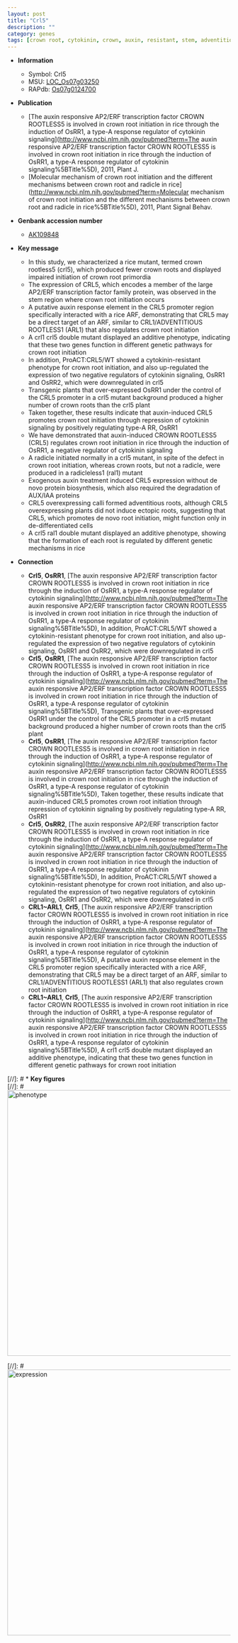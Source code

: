 ```yaml
---
layout: post
title: "Crl5"
description: ""
category: genes
tags: [crown root, cytokinin, crown, auxin, resistant, stem, adventitious root, root, iaa, transcription factor]
---
```


* **Information**  
    + Symbol: Crl5  
    + MSU: [LOC_Os07g03250](http://rice.plantbiology.msu.edu/cgi-bin/ORF_infopage.cgi?orf=LOC_Os07g03250)  
    + RAPdb: [Os07g0124700](http://rapdb.dna.affrc.go.jp/viewer/gbrowse_details/irgsp1?name=Os07g0124700)  

* **Publication**  
    + [The auxin responsive AP2/ERF transcription factor CROWN ROOTLESS5 is involved in crown root initiation in rice through the induction of OsRR1, a type-A response regulator of cytokinin signaling](http://www.ncbi.nlm.nih.gov/pubmed?term=The auxin responsive AP2/ERF transcription factor CROWN ROOTLESS5 is involved in crown root initiation in rice through the induction of OsRR1, a type-A response regulator of cytokinin signaling%5BTitle%5D), 2011, Plant J.
    + [Molecular mechanism of crown root initiation and the different mechanisms between crown root and radicle in rice](http://www.ncbi.nlm.nih.gov/pubmed?term=Molecular mechanism of crown root initiation and the different mechanisms between crown root and radicle in rice%5BTitle%5D), 2011, Plant Signal Behav.

* **Genbank accession number**  
    + [AK109848](http://www.ncbi.nlm.nih.gov/nuccore/AK109848)

* **Key message**  
    + In this study, we characterized a rice mutant, termed crown rootless5 (crl5), which produced fewer crown roots and displayed impaired initiation of crown root primordia
    + The expression of CRL5, which encodes a member of the large AP2/ERF transcription factor family protein, was observed in the stem region where crown root initiation occurs
    + A putative auxin response element in the CRL5 promoter region specifically interacted with a rice ARF, demonstrating that CRL5 may be a direct target of an ARF, similar to CRL1/ADVENTITIOUS ROOTLESS1 (ARL1) that also regulates crown root initiation
    + A crl1 crl5 double mutant displayed an additive phenotype, indicating that these two genes function in different genetic pathways for crown root initiation
    + In addition, ProACT:CRL5/WT showed a cytokinin-resistant phenotype for crown root initiation, and also up-regulated the expression of two negative regulators of cytokinin signaling, OsRR1 and OsRR2, which were downregulated in crl5
    + Transgenic plants that over-expressed OsRR1 under the control of the CRL5 promoter in a crl5 mutant background produced a higher number of crown roots than the crl5 plant
    + Taken together, these results indicate that auxin-induced CRL5 promotes crown root initiation through repression of cytokinin signaling by positively regulating type-A RR, OsRR1
    + We have demonstrated that auxin-induced CROWN ROOTLESS5 (CRL5) regulates crown root initiation in rice through the induction of OsRR1, a negative regulator of cytokinin signaling
    + A radicle initiated normally in a crl5 mutant, in spite of the defect in crown root initiation, whereas crown roots, but not a radicle, were produced in a radicleless1 (ral1) mutant
    + Exogenous auxin treatment induced CRL5 expression without de novo protein biosynthesis, which also required the degradation of AUX/IAA proteins
    + CRL5 overexpressing calli formed adventitious roots, although CRL5 overexpressing plants did not induce ectopic roots, suggesting that CRL5, which promotes de novo root initiation, might function only in de-differentiated cells
    + A crl5 ral1 double mutant displayed an additive phenotype, showing that the formation of each root is regulated by different genetic mechanisms in rice

* **Connection**  
    + __Crl5__, __OsRR1__, [The auxin responsive AP2/ERF transcription factor CROWN ROOTLESS5 is involved in crown root initiation in rice through the induction of OsRR1, a type-A response regulator of cytokinin signaling](http://www.ncbi.nlm.nih.gov/pubmed?term=The auxin responsive AP2/ERF transcription factor CROWN ROOTLESS5 is involved in crown root initiation in rice through the induction of OsRR1, a type-A response regulator of cytokinin signaling%5BTitle%5D), In addition, ProACT:CRL5/WT showed a cytokinin-resistant phenotype for crown root initiation, and also up-regulated the expression of two negative regulators of cytokinin signaling, OsRR1 and OsRR2, which were downregulated in crl5
    + __Crl5__, __OsRR1__, [The auxin responsive AP2/ERF transcription factor CROWN ROOTLESS5 is involved in crown root initiation in rice through the induction of OsRR1, a type-A response regulator of cytokinin signaling](http://www.ncbi.nlm.nih.gov/pubmed?term=The auxin responsive AP2/ERF transcription factor CROWN ROOTLESS5 is involved in crown root initiation in rice through the induction of OsRR1, a type-A response regulator of cytokinin signaling%5BTitle%5D), Transgenic plants that over-expressed OsRR1 under the control of the CRL5 promoter in a crl5 mutant background produced a higher number of crown roots than the crl5 plant
    + __Crl5__, __OsRR1__, [The auxin responsive AP2/ERF transcription factor CROWN ROOTLESS5 is involved in crown root initiation in rice through the induction of OsRR1, a type-A response regulator of cytokinin signaling](http://www.ncbi.nlm.nih.gov/pubmed?term=The auxin responsive AP2/ERF transcription factor CROWN ROOTLESS5 is involved in crown root initiation in rice through the induction of OsRR1, a type-A response regulator of cytokinin signaling%5BTitle%5D), Taken together, these results indicate that auxin-induced CRL5 promotes crown root initiation through repression of cytokinin signaling by positively regulating type-A RR, OsRR1
    + __Crl5__, __OsRR2__, [The auxin responsive AP2/ERF transcription factor CROWN ROOTLESS5 is involved in crown root initiation in rice through the induction of OsRR1, a type-A response regulator of cytokinin signaling](http://www.ncbi.nlm.nih.gov/pubmed?term=The auxin responsive AP2/ERF transcription factor CROWN ROOTLESS5 is involved in crown root initiation in rice through the induction of OsRR1, a type-A response regulator of cytokinin signaling%5BTitle%5D), In addition, ProACT:CRL5/WT showed a cytokinin-resistant phenotype for crown root initiation, and also up-regulated the expression of two negative regulators of cytokinin signaling, OsRR1 and OsRR2, which were downregulated in crl5
    + __CRL1~ARL1__, __Crl5__, [The auxin responsive AP2/ERF transcription factor CROWN ROOTLESS5 is involved in crown root initiation in rice through the induction of OsRR1, a type-A response regulator of cytokinin signaling](http://www.ncbi.nlm.nih.gov/pubmed?term=The auxin responsive AP2/ERF transcription factor CROWN ROOTLESS5 is involved in crown root initiation in rice through the induction of OsRR1, a type-A response regulator of cytokinin signaling%5BTitle%5D), A putative auxin response element in the CRL5 promoter region specifically interacted with a rice ARF, demonstrating that CRL5 may be a direct target of an ARF, similar to CRL1/ADVENTITIOUS ROOTLESS1 (ARL1) that also regulates crown root initiation
    + __CRL1~ARL1__, __Crl5__, [The auxin responsive AP2/ERF transcription factor CROWN ROOTLESS5 is involved in crown root initiation in rice through the induction of OsRR1, a type-A response regulator of cytokinin signaling](http://www.ncbi.nlm.nih.gov/pubmed?term=The auxin responsive AP2/ERF transcription factor CROWN ROOTLESS5 is involved in crown root initiation in rice through the induction of OsRR1, a type-A response regulator of cytokinin signaling%5BTitle%5D), A crl1 crl5 double mutant displayed an additive phenotype, indicating that these two genes function in different genetic pathways for crown root initiation

[//]: # * **Key figures**  
[//]: # <img src="http://funRiceGenes.github.io/images/CRL5.pheno.png" alt="phenotype"  style="width: 600px;"/>

[//]: # <img src="http://funRiceGenes.github.io/images/CRL5.exp.png" alt="expression"  style="width: 600px;"/>


